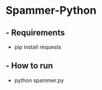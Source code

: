 # Spammer-Python

## - Requirements

- pip install requests

## - How to run 

- python spammer.py 
